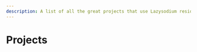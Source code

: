 ```yaml
---
description: A list of all the great projects that use Lazysodium reside on this page.
---
```


# Projects

